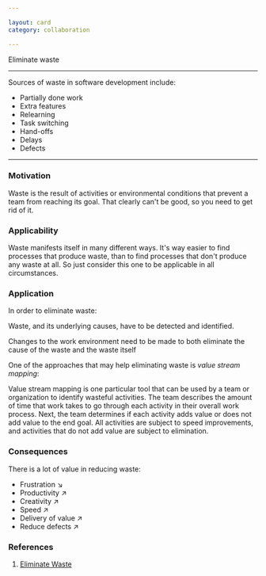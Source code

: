 ```yaml
---

layout: card
category: collaboration

---
```


Eliminate waste

---

Sources of waste in software development include:

* Partially done work
* Extra features
* Relearning
* Task switching
* Hand-offs
* Delays
* Defects

---

### Motivation

Waste is the result of activities or environmental conditions that prevent a team from reaching its goal. That clearly can't be good, so you need to get rid of it.

### Applicability

Waste manifests itself in many different ways. It's way easier to find processes that produce waste, than to find processes that don't produce any waste at all. So just consider this one to be applicable in all circumstances.

### Application

In order to eliminate waste:

Waste, and its underlying causes, have to be detected and identified.

Changes to the work environment need to be made to both eliminate the cause of the waste and the waste itself

One of the approaches that may help eliminating waste is _value stream mapping_:

Value stream mapping is one particular tool that can be used by a team or organization to identify wasteful activities. The team describes the amount of time that work takes to go through each activity in their overall work process. Next, the team determines if each activity adds value or does not add value to the end goal. All activities are subject to speed improvements, and activities that do not add value are subject to elimination.

### Consequences

There is a lot of value in reducing waste:

* Frustration ↘
* Productivity ↗
* Creativity ↗
* Speed ↗
* Delivery of value ↗
* Reduce defects ↗

### References

1. [Eliminate Waste](http://www.agileadvice.com/archives/2005/04/eliminate_waste.html)
